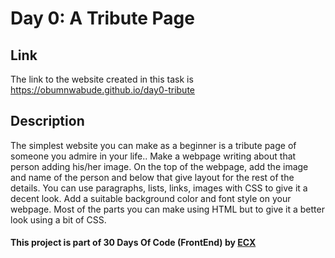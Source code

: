 # Day 0: A Tribute Page 

## Link 

The link to the website created in this task is https://obumnwabude.github.io/day0-tribute

## Description
The simplest website you can make as a beginner is a tribute page of someone you admire in
your life.. Make a webpage writing about that person adding his/her image. On the top of the
webpage, add the image and name of the person and below that give layout for the rest of the
details. You can use paragraphs, lists, links, images with CSS to give it a decent look. Add a
suitable background color and font style on your webpage. Most of the parts you can make
using HTML but to give it a better look using a bit of CSS.

#### This project is part of 30 Days Of Code (FrontEnd) by [ECX](https://www.ecx.website/)

